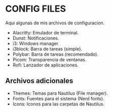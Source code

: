 # CONFIG FILES

Aqui algunas de mis archivos de configuracion.

- Alacritty: Emulador de terminal.
- Dunst: Notificaciones.
- i3: Windows manager.
- i3block: Barra de tareas (simple).
- Polybar: Barra de tareas (recomendado).
- Picom: Transparencia de ventanas.
- Rofi: Lanzador de aplicaciones.

## Archivos adicionales

- Themes: Temas para Nautilus (File manager).
- Fonts: Fuentes para el sistema (Nerd fonts).
- Icons: Iconos para las carpetas de Nautilus.

